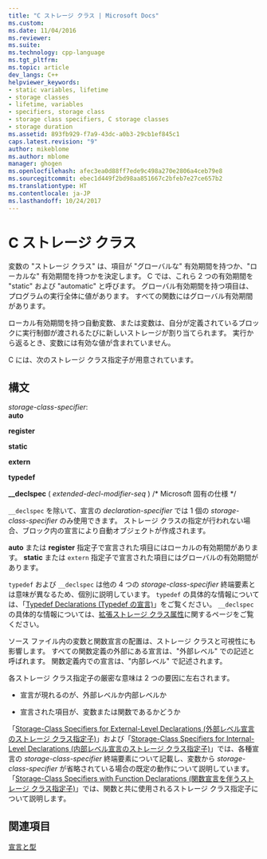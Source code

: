 ```yaml
---
title: "C ストレージ クラス | Microsoft Docs"
ms.custom: 
ms.date: 11/04/2016
ms.reviewer: 
ms.suite: 
ms.technology: cpp-language
ms.tgt_pltfrm: 
ms.topic: article
dev_langs: C++
helpviewer_keywords:
- static variables, lifetime
- storage classes
- lifetime, variables
- specifiers, storage class
- storage class specifiers, C storage classes
- storage duration
ms.assetid: 893fb929-f7a9-43dc-a0b3-29cb1ef845c1
caps.latest.revision: "9"
author: mikeblome
ms.author: mblome
manager: ghogen
ms.openlocfilehash: afec3ea0d88ff7ede9c498a270e2806a4ceb79e8
ms.sourcegitcommit: ebec1d449f2bd98aa851667c2bfeb7e27ce657b2
ms.translationtype: HT
ms.contentlocale: ja-JP
ms.lasthandoff: 10/24/2017
---
```

# <a name="c-storage-classes"></a>C ストレージ クラス
変数の "ストレージ クラス" は、項目が "グローバルな" 有効期間を持つか、"ローカルな" 有効期間を持つかを決定します。 C では、これら 2 つの有効期間を "static" および "automatic" と呼びます。 グローバル有効期間を持つ項目は、プログラムの実行全体に値があります。 すべての関数にはグローバル有効期間があります。  
  
 ローカル有効期間を持つ自動変数、または変数は、自分が定義されているブロックに実行制御が渡されるたびに新しいストレージが割り当てられます。 実行から返るとき、変数には有効な値が含まれていません。  
  
 C には、次のストレージ クラス指定子が用意されています。  
  
## <a name="syntax"></a>構文  
 *storage-class-specifier*:  
 **auto**  
  
 **register**  
  
 **static**  
  
 **extern**  
  
 **typedef**  
  
 **__declspec** ( *extended-decl-modifier-seq* ) /* Microsoft 固有の仕様 \*/  
  
 `__declspec` を除いて、宣言の *declaration-specifier* では 1 個の *storage-class-specifier* のみ使用できます。 ストレージ クラスの指定が行われない場合、ブロック内の宣言により自動オブジェクトが作成されます。  
  
 **auto** または **register** 指定子で宣言された項目にはローカルの有効期間があります。 **static** または `extern` 指定子で宣言された項目にはグローバルの有効期間があります。  
  
 `typedef` および `__declspec` は他の 4 つの *storage-class-specifier* 終端要素とは意味が異なるため、個別に説明しています。 `typedef` の具体的な情報については、「[Typedef Declarations (Typedef の宣言)](../c-language/typedef-declarations.md)」をご覧ください。 `__declspec` の具体的な情報については、[拡張ストレージ クラス属性](../c-language/c-extended-storage-class-attributes.md)に関するページをご覧ください。  
  
 ソース ファイル内の変数と関数宣言の配置は、ストレージ クラスと可視性にも影響します。 すべての関数定義の外部にある宣言は、"外部レベル" での記述と呼ばれます。 関数定義内での宣言は、"内部レベル" で記述されます。  
  
 各ストレージ クラス指定子の厳密な意味は 2 つの要因に左右されます。  
  
-   宣言が現れるのが、外部レベルか内部レベルか  
  
-   宣言された項目が、変数または関数であるかどうか  
  
 「[Storage-Class Specifiers for External-Level Declarations (外部レベル宣言のストレージ クラス指定子)](../c-language/storage-class-specifiers-for-external-level-declarations.md)」および「[Storage-Class Specifiers for Internal-Level Declarations (内部レベル宣言のストレージ クラス指定子)](../c-language/storage-class-specifiers-for-internal-level-declarations.md)」では、各種宣言の *storage-class-specifier* 終端要素について記載し、変数から *storage-class-specifier* が省略されている場合の既定の動作について説明しています。 「[Storage-Class Specifiers with Function Declarations (関数宣言を伴うストレージ クラス指定子)](../c-language/storage-class-specifiers-with-function-declarations.md)」では、関数と共に使用されるストレージ クラス指定子について説明します。  
  
## <a name="see-also"></a>関連項目  
 [宣言と型](../c-language/declarations-and-types.md)